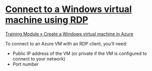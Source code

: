 # [Connect to a Windows virtual machine using RDP](https://learn.microsoft.com/en-us/training/modules/create-windows-virtual-machine-in-azure/5-exercise-connect-to-a-windows-vm-using-rdp)

[Training Module » Create a Windows virtual machine in Azure](https://learn.microsoft.com/en-us/training/modules/create-windows-virtual-machine-in-azure/)

To connect to an Azure VM with an RDP client, you'll need:

- Public IP address of the VM (or private if the VM is configured to connect to your network)
- Port number
